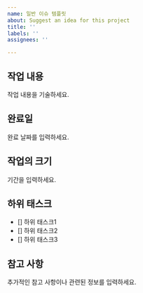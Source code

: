 ```yaml
---
name: 일반 이슈 템플릿
about: Suggest an idea for this project
title: ''
labels: ''
assignees: ''

---
```


## 작업 내용
작업 내용을 기술하세요.

## 완료일
완료 날짜를 입력하세요.

## 작업의 크기
기간을 입력하세요.

## 하위 태스크
- [] 하위 태스크1
- [] 하위 태스크2
- [] 하위 태스크3

## 참고 사항
추가적인 참고 사항이나 관련된 정보를 입력하세요.
